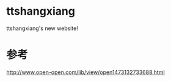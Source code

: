 # ttshangxiang
ttshangxiang's new website!

# 参考
http://www.open-open.com/lib/view/open1473132733688.html
